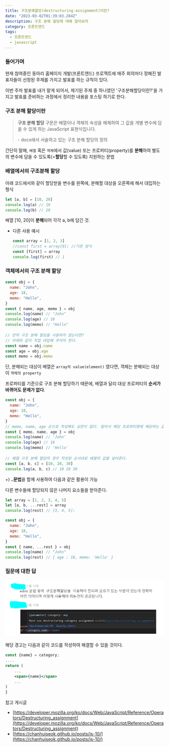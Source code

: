 ```yaml
---
title: 구조분해할당(destructuring-assignment)이란?
date: "2023-03-02T01:39:03.284Z"
description: 구조 분해 할당에 대해 알아보자
category: 프론트엔드
tags:
  - 프론트엔드
  - javascript
---
```


### 들어가며

현재 참여중인 동아리 홈페이지 개발(프론트엔드) 프로젝트에 매주 회의마다 정해진 발표자들이 선정된 주제를 가지고 발표를 하는 규칙이 있다.

이번 주차 발표를 내가 맡게 되어서, 제기된 주제 중 하나였던 '구조분해할당이란?'을 가지고 발표를 준비하는 과정에서 정리한 내용을 포스팅 하기로 한다.

### 구조 분해 할당이란

> **구조 분해 할당** 구문은 배열이나 객체의 속성을 해체하여 그 값을 개별 변수에 담을 수 있게 하는 JavaScript 표현식입니다.
>
> \- docs에서 서술하고 있는 구조 분해 할당의 정의

>

간단히 말해, `배열` 혹은 `객체`에서 값(value) 또는 프로퍼티(property)를 **분해**하여 별도의 변수에 담을 수 있도록(=**할당**할 수 있도록) 지원하는 문법

### 배열에서의 구조분해 할당

아래 코드에서와 같이 할당받을 변수를 왼쪽에, 분해할 대상을 오른쪽에 해서 대입하는 형식

```jsx
let [a, b] = [10, 20]
console.log(a) // 10
console.log(b) // 20
```

배열 [10, 20]이 **분해**되어 각각 a, b에 담긴 것.

- 다른 사용 예시
  ```jsx
  const array = [1, 2, 3]
  //const first = array[0]; //기존 방식
  const [first] = array
  console.log(first) // 1
  ```

### 객체에서의 구조 분해 할당

```jsx
const obj = {
  name: "John",
  age: 18,
  memo: "Hello",
}
const { name, age, memo } = obj
console.log(name) // "John"
console.log(age) // 18
console.log(memo) // "Hello"

// 만약 구조 분해 할당을 사용하지 않는다면?
// 아래와 같이 직접 대입해 주어야 한다.
const name = obj.name
const age = obj.age
const memo = obj.memo
```

단, 분해되는 대상이 배열은 `array의 value(element)` 였다면, 객체는 분해되는 대상이 `객체의 property`

프로퍼티를 기준으로 구조 분해 할당하기 때문에, 배열과 달리 대상 프로퍼티의 **순서가 바뀌어도 문제가 없다**.

```jsx
const obj = {
  name: "John",
  age: 18,
  memo: "Hello",
}
// memo, name, age 순으로 작성해도 상관이 없다. 알아서 해당 프로퍼티명에 해당하는 값을 저장한다.
const { memo, name, age } = obj
console.log(name) // 'John'
console.log(age) // 18
console.log(memo) // 'Hello'

// 배열 구조 분해 할당의 경우 작성된 순서대로 배열의 값을 넣어준다.
const [a, b, c] = [10, 20, 30]
console.log(a, b, c) // 10 20 30
```

+) `…`**문법**을 함께 사용하여 다음과 같은 활용이 가능

다른 변수들에 할당되지 않은 나머지 요소들을 받아준다.

```jsx
let array = [1, 2, 3, 4, 5]
let [a, b, ...rest] = array
console.log(rest) // [3, 4, 5];
```

```jsx
const obj = {
  name: "John",
  age: 18,
  memo: "Hello",
}
const { name, ...rest } = obj
console.log(name) // "John"
console.log(rest) // { age : 18, memo: 'Hello' }
```

### 질문에 대한 답

![질문](./question.png)

해당 경고는 다음과 같이 코드를 작성하여 해결할 수 있을 것이다.

```jsx
const {name} = category;
....
return (
	...
	<span>{name}</span>
	...
)
}
```

<nav>
참고 게시글

- [https://developer.mozilla.org/ko/docs/Web/JavaScript/Reference/Operators/Destructuring_assignment](https://developer.mozilla.org/ko/docs/Web/JavaScript/Reference/Operators/Destructuring_assignment)
- [https://chanhuiseok.github.io/posts/js-10/](https://chanhuiseok.github.io/posts/js-10/)

</nav>
